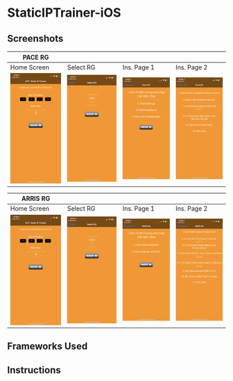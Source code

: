 # StaticIPTrainer-iOS

## Screenshots

| PACE RG| |||
| ----------------- | ----------------- | ----------------- | ----------------- |
| Home Screen | Select RG | Ins. Page 1 | Ins. Page 2 | 
| ![HomeScreen.PNG](screenshots/HomeScreen.PNG) | ![HomeScreen.PNG](screenshots/SelectRG.PNG) | ![HomeScreen.PNG](screenshots/PaceInstructions1.PNG) | ![HomeScreen.PNG](screenshots/PaceInstructions2.PNG) | 

| ARRIS RG| |||
| ----------------- | ----------------- | ----------------- | ----------------- | 
| Home Screen | Select RG | Ins. Page 1 | Ins. Page 2 | 
| ![HomeScreen.PNG](screenshots/HomeScreen.PNG) | ![HomeScreen.PNG](screenshots/SelectRG.PNG) | ![HomeScreen.PNG](screenshots/ArrisInstructions1.PNG) | ![HomeScreen.PNG](screenshots/ArrisInstructions2.PNG) | 

## Frameworks Used

## Instructions
